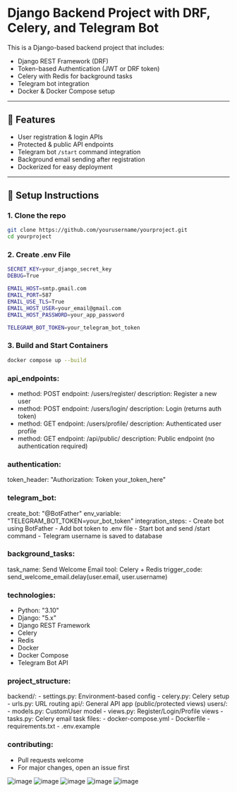 # Django Backend Project with DRF, Celery, and Telegram Bot

This is a Django-based backend project that includes:

- Django REST Framework (DRF)
- Token-based Authentication (JWT or DRF token)
- Celery with Redis for background tasks
- Telegram bot integration
- Docker & Docker Compose setup

---

## 🚀 Features

- User registration & login APIs
- Protected & public API endpoints
- Telegram bot `/start` command integration
- Background email sending after registration
- Dockerized for easy deployment

---

## 🔧 Setup Instructions

### 1. Clone the repo
```bash
git clone https://github.com/yourusername/yourproject.git
cd yourproject
```

### 2. Create .env File

```bash
SECRET_KEY=your_django_secret_key
DEBUG=True

EMAIL_HOST=smtp.gmail.com
EMAIL_PORT=587
EMAIL_USE_TLS=True
EMAIL_HOST_USER=your_email@gmail.com
EMAIL_HOST_PASSWORD=your_app_password

TELEGRAM_BOT_TOKEN=your_telegram_bot_token
```

### 3. Build and Start Containers
```bash
docker compose up --build
```

### api_endpoints:
  - method: POST
    endpoint: /users/register/
    description: Register a new user
  - method: POST
    endpoint: /users/login/
    description: Login (returns auth token)
  - method: GET
    endpoint: /users/profile/
    description: Authenticated user profile
  - method: GET
    endpoint: /api/public/
    description: Public endpoint (no authentication required)

### authentication:
  token_header: "Authorization: Token your_token_here"

### telegram_bot:
  create_bot: "@BotFather"
  env_variable: "TELEGRAM_BOT_TOKEN=your_bot_token"
  integration_steps:
    - Create bot using BotFather
    - Add bot token to .env file
    - Start bot and send /start command
    - Telegram username is saved to database

### background_tasks:
  task_name: Send Welcome Email
  tool: Celery + Redis
  trigger_code: send_welcome_email.delay(user.email, user.username)

### technologies:
  - Python: "3.10"
  - Django: "5.x"
  - Django REST Framework
  - Celery
  - Redis
  - Docker
  - Docker Compose
  - Telegram Bot API

### project_structure:
  backend/:
    - settings.py: Environment-based config
    - celery.py: Celery setup
    - urls.py: URL routing
  api/: General API app (public/protected views)
  users/:
    - models.py: CustomUser model
    - views.py: Register/Login/Profile views
    - tasks.py: Celery email task
  files:
    - docker-compose.yml
    - Dockerfile
    - requirements.txt
    - .env.example

### contributing:
  - Pull requests welcome
  - For major changes, open an issue first


![image](https://github.com/user-attachments/assets/a1d7f99e-0795-4383-b47b-93a8c4277c22)
![image](https://github.com/user-attachments/assets/17fc5842-d807-4108-875d-02a7cc4b94e3)
![image](https://github.com/user-attachments/assets/ecab95cf-0f02-407e-b251-a47576abb082)
![image](https://github.com/user-attachments/assets/a925eecc-1016-4cad-b784-932364ccdc00)
![image](https://github.com/user-attachments/assets/76f4c0df-73e3-40ce-8040-5dd9b64af4d5)


